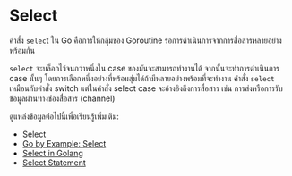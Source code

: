 # Select

คำสั่ง `selec`t ใน Go คือการให้กลุ่มของ Goroutine รอการดำเนินการจากการสื่อสารหลายอย่างพร้อมกัน

`select` จะบล็อกไว้จนกว่าหนึ่งใน case ของมันจะสามารถทำงานได้ จากนั้นจะทำการดำเนินการ case นั้นๆ โดยการเลือกหนึ่งอย่างที่พร้อมสุ่มได้ถ้ามีหลายอย่างพร้อมที่จะทำงาน คำสั่ง `select` เหมือนกับคำสั่ง switch แต่ในคำสั่ง select case จะอ้างอิงถึงการสื่อสาร เช่น การส่งหรือการรับข้อมูลผ่านทางช่องสื่อสาร (channel)

ดูแหล่งข้อมูลต่อไปนี้เพื่อเรียนรู้เพิ่มเติม:

- [Select](https://go.dev/tour/concurrency/5)
- [Go by Example: Select](https://gobyexample.com/select)
- [Select in Golang](https://www.geeksforgeeks.org/select-statement-in-go-language/)
- [Select Statement](https://www.youtube.com/watch?v=1c7ttSJDMAI)
